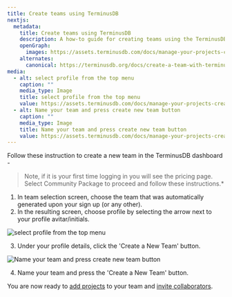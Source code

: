 ```yaml
---
title: Create teams using TerminusDB
nextjs:
  metadata:
    title: Create teams using TerminusDB
    description: A how-to guide for creating teams using the TerminusDB dashboard.
    openGraph:
      images: https://assets.terminusdb.com/docs/manage-your-projects-create-a-new-team-2.pn
    alternates:
      canonical: https://terminusdb.org/docs/create-a-team-with-terminuscms/
media:
  - alt: select profile from the top menu
    caption: ""
    media_type: Image
    title: select profile from the top menu
    value: https://assets.terminusdb.com/docs/manage-your-projects-create-a-new-team.png
  - alt: Name your team and press create new team button
    caption: ""
    media_type: Image
    title: Name your team and press create new team button
    value: https://assets.terminusdb.com/docs/manage-your-projects-create-a-new-team-2.png
---
```


Follow these instruction to create a new team in the TerminusDB dashboard -

> Note, if it is your first time logging in you will see the pricing page. Select Community Package to proceed and follow these instructions.\*

1.  In team selection screen, choose the team that was automatically generated upon your sign up (or any other).
2.  In the resulting screen, choose profile by selecting the arrow next to your profile avitar/initials.

![select profile from the top menu](https://assets.terminusdb.com/docs/manage-your-projects-create-a-new-team.png)

3.  Under your profile details, click the 'Create a New Team' button.

![Name your team and press create new team button](https://assets.terminusdb.com/docs/manage-your-projects-create-a-new-team-2.png)

4.  Name your team and press the 'Create a New Team' button.

You are now ready to [add projects](/docs/create-a-project-with-terminuscms/) to your team and [invite collaborators](/docs/invite-users-using-terminuscms/).